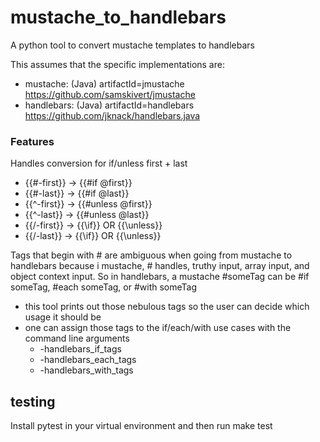 # mustache_to_handlebars
A python tool to convert mustache templates to handlebars

This assumes that the specific implementations are:
- mustache: (Java) artifactId=jmustache https://github.com/samskivert/jmustache
- handlebars: (Java) artifactId=handlebars https://github.com/jknack/handlebars.java

### Features
Handles conversion for if/unless first + last
- {{#-first}} -> {{#if @first}}
- {{#-last}} -> {{#if @last}}
- {{^-first}} -> {{#unless @first}}
- {{^-last}} -> {{#unless @last}}
- {{/-first}} -> {{\if}} OR {{\unless}}
- {{/-last}} -> {{\if}} OR {{\unless}}

Tags that begin with # are ambiguous when going from mustache to handlebars because
i mustache, # handles, truthy input, array input, and object context input.
So in handlebars, a mustache #someTag can be #if someTag, #each someTag, or #with someTag
- this tool prints out those nebulous tags so the user can decide which usage it should be
- one can assign those tags to the if/each/with use cases with the command line arguments
  - -handlebars_if_tags
  - -handlebars_each_tags
  - -handlebars_with_tags

## testing
Install pytest in your virtual environment and then run make test